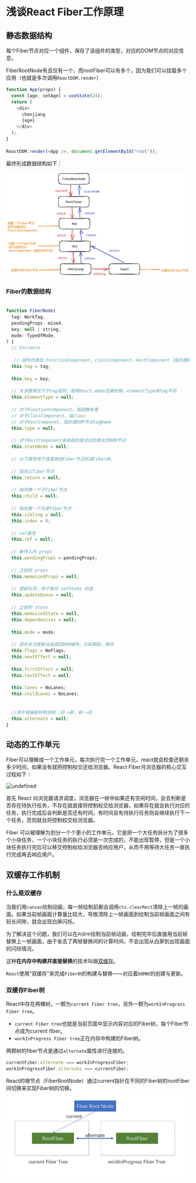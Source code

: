 # 浅谈React Fiber工作原理

## 静态数据结构

每个Fiber节点对应一个组件，保存了该组件的类型，对应的DOM节点的对应信息。

FiberRootNode有且仅有一个，而rootFiber可以有多个，因为我们可以挂载多个应用（也就是多次调用`ReactDOM.render`）

```js
function App(props) {
  const [age, setAge] = useState(24);
  return (
    <div>
      chenjiang
      {age}
    </div>
  );
}

ReactDOM.render(<App />, document.getElementById("root"));
```

最终形成数据结构如下：

![1677589785791](./images/1677589785791.png)



### Fiber的数据结构

```js

function FiberNode(
  tag: WorkTag,
  pendingProps: mixed,
  key: null | string,
  mode: TypeOfMode,
) {
  // Instance

   // 组件的类型 FunctionComponent、classComponent、HostComponent（指的是DOM节点对应的Fiber节点）
  this.tag = tag;
  
  this.key = key; 

  // 大多数情况下于tag相同，使用React.memo包裹时候，elementType和tag不同
  this.elementType = null;

  // 对于FunctionComponent，指函数本身
  // 对于ClassComponent，指class
  // 对于HostComponet，指的是DOM节点tagName
  this.type = null;

  // 对于HostComponent来说指的是对应的真实的DOM节点
  this.stateNode = null; 

  // 以下属性用于连接其他Fiber节点形成Fiber树。

  // 指向父fiber节点
  this.return = null;
  
  // 指向第一个子fiber节点
  this.child = null;

  // 指向第一个兄弟fiber节点
  this.sibling = null;
  this.index = 0;

  // ref属性
  this.ref = null;

  // 新传入的 props
  this.pendingProps = pendingProps;

  // 之前的 props
  this.memoizedProps = null;

  // 更新队列，用于暂存 setState 的值
  this.updateQueue = null;

  // 之前的 state
  this.memoizedState = null;
  this.dependencies = null;

  this.mode = mode;

  // 保存本次更新会造成的DOM操作。比如删除，移动
  this.flags = NoFlags;
  this.nextEffect = null;

  this.firstEffect = null;
  this.lastEffect = null;

  this.lanes = NoLanes;
  this.childLanes = NoLanes;


  //用于链接新树和旧树；旧->新，新->旧
  this.alternate = null;
}
```

## 动态的工作单元

Fiber可以理解成一个工作单元，每次执行完一个工作单元，react就会检查还剩余多少时间，如果没有就把控制权交还给浏览器。React Fiber月浏览器的核心交互过程如下：

 ![undefined](https://p3-juejin.byteimg.com/tos-cn-i-k3u1fbpfcp/78a602cbc87342628ace49abb5d20c39~tplv-k3u1fbpfcp-zoom-in-crop-mark:4536:0:0:0.awebp) 

首先 React 向浏览器请求调度，浏览器在一帧中如果还有空闲时间，会去判断是否存在待执行任务，不存在就直接将控制权交给浏览器，如果存在就会执行对应的任务，执行完成后会判断是否还有时间，有时间且有待执行任务则会继续执行下一个任务，否则就会将控制权交给浏览器。

Fiber 可以被理解为划分一个个更小的工作单元，它是把一个大任务拆分为了很多个小块任务，一个小块任务的执行必须是一次完成的，不能出现暂停，但是一个小块任务执行完后可以移交控制权给浏览器去响应用户，从而不用等待大任务一直执行完成再去响应用户。

## 双缓存工作机制

### 什么是双缓存

当我们用`canvas`绘制动画，每一帧绘制前都会调用`ctx.clearRect`清除上一帧的画面。如果当前帧画面计算量比较大，导致清除上一帧画面到绘制当前帧画面之间有较长间隙，就会出现白屏闪烁。

为了解决这个问题，我们可以在`内存中`绘制当前帧动画，绘制完毕后直接用当前帧替换上一帧画面，由于省去了两帧替换间的计算时间，不会出现从白屏到出现画面的闪烁情况。

这种**在内存中构建并直接替换**的技术叫做[双缓存](https://link.juejin.cn?target=https%3A%2F%2Fbaike.baidu.com%2Fitem%2F%E5%8F%8C%E7%BC%93%E5%86%B2)。

`React`使用“双缓存”来完成`Fiber树`的构建与替换——对应着`DOM树`的创建与更新。

### 双缓存Fiber树

React中存在两棵树，一颗为`current Fiber tree`，另外一颗为`workInProgress Fiber tree`。

- `current Fiber tree`也就是当前页面中显示内容对应的Fiber树，每个Fiber节点成为current fiber。
- `workInProgress Fiber tree`正在内存中构建的Fiber树。

两颗树的fiber节点是通过`alternate`属性进行连接的。

```js
currentFiber.alternate === workInProgressFiber;
workInProgressFiber.alternate === currentFiber;
```

React的根节点（FiberRootNode）通过current指针在不同的Fiber树的rootFiber间切换来实现Fiber树的切换。

![动画](./images/animate.gif)

